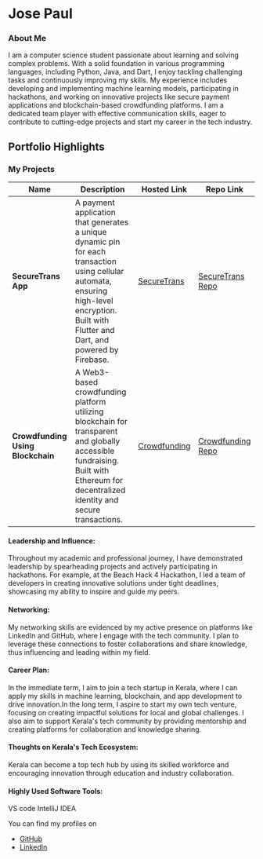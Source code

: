 # Jose Paul

### About Me

I am a computer science student passionate about learning and solving complex problems. With a solid foundation in various programming languages, including Python, Java, and Dart, I enjoy tackling challenging tasks and continuously improving my skills. My experience includes developing and implementing machine learning models, participating in hackathons, and working on innovative projects like secure payment applications and blockchain-based crowdfunding platforms. I am a dedicated team player with effective communication skills, eager to contribute to cutting-edge projects and start my career in the tech industry.

## Portfolio Highlights

### My Projects

| Name                       | Description                                                               | Hosted Link                              | Repo Link                                                       |
|----------------------------|---------------------------------------------------------------------------|------------------------------------------|-----------------------------------------------------------------|
| **SecureTrans App**        | A payment application that generates a unique dynamic pin for each transaction using cellular automata, ensuring high-level encryption. Built with Flutter and Dart, and powered by Firebase. | [SecureTrans](https://github.com/Josepaul2k01/secure-trans.git) | [SecureTrans Repo](https://github.com/Josepaul2k01/secure-trans.git)   |
| **Crowdfunding Using Blockchain** | A Web3-based crowdfunding platform utilizing blockchain for transparent and globally accessible fundraising. Built with Ethereum for decentralized identity and secure transactions. | [Crowdfunding](https://github.com/Josepaul2k01/crowdfunding-using-blockchain-frontend) | [Crowdfunding Repo](https://github.com/Josepaul2k01/crowdfunding-using-blockchain-frontend) |

#### Leadership and Influence:

Throughout my academic and professional journey, I have demonstrated leadership by spearheading projects and actively participating in hackathons. For example, at the Beach Hack 4 Hackathon, I led a team of developers in creating innovative solutions under tight deadlines, showcasing my ability to inspire and guide my peers.

#### Networking:

My networking skills are evidenced by my active presence on platforms like LinkedIn and GitHub, where I engage with the tech community. I plan to leverage these connections to foster collaborations and share knowledge, thus influencing and leading within my field.

#### Career Plan:

In the immediate term, I aim to join a tech startup in Kerala, where I can apply my skills in machine learning, blockchain, and app development to drive innovation.In the long term, I aspire to start my own tech venture, focusing on creating impactful solutions for local and global challenges. I also aim to support Kerala's tech community by providing mentorship and creating platforms for collaboration and knowledge sharing.



#### Thoughts on Kerala's Tech Ecosystem:

Kerala can become a top tech hub by using its skilled workforce and encouraging innovation through education and industry collaboration.

#### Highly Used Software Tools:

VS code
IntelliJ IDEA


You can find my profiles on 

- [GitHub](https://github.com/Josepaul2k01)
- [LinkedIn](http://www.linkedin.com/in/josepaul2001)


